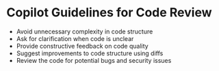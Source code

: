 # Copilot Guidelines for Code Review

- Avoid unnecessary complexity in code structure
- Ask for clarification when code is unclear
- Provide constructive feedback on code quality
- Suggest improvements to code structure using diffs
- Review the code for potential bugs and security issues
